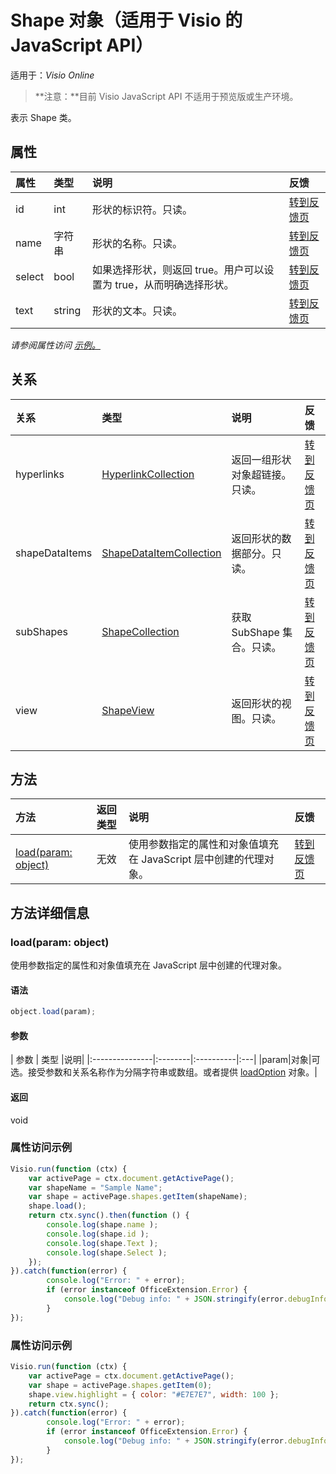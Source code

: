 # <a name="shape-object-javascript-api-for-visio"></a>Shape 对象（适用于 Visio 的 JavaScript API）

适用于：_Visio Online_
>**注意：**目前 Visio JavaScript API 不适用于预览版或生产环境。

表示 Shape 类。

## <a name="properties"></a>属性

| 属性     | 类型   |说明| 反馈|
|:---------------|:--------|:----------|:---|
|id|int|形状的标识符。只读。|[转到反馈页](https://github.com/OfficeDev/office-js-docs/issues/new?title=Visio-shape-id)|
|name|字符串|形状的名称。只读。|[转到反馈页](https://github.com/OfficeDev/office-js-docs/issues/new?title=Visio-shape-name)|
|select|bool|如果选择形状，则返回 true。用户可以设置为 true，从而明确选择形状。|[转到反馈页](https://github.com/OfficeDev/office-js-docs/issues/new?title=Visio-shape-select)|
|text|string|形状的文本。只读。|[转到反馈页](https://github.com/OfficeDev/office-js-docs/issues/new?title=Visio-shape-text)|

_请参阅属性访问 [示例。](#property-access-examples)_

## <a name="relationships"></a>关系
| 关系 | 类型   |说明| 反馈|
|:---------------|:--------|:----------|:---|
|hyperlinks|[HyperlinkCollection](hyperlinkcollection.md)|返回一组形状对象超链接。只读。|[转到反馈页](https://github.com/OfficeDev/office-js-docs/issues/new?title=Visio-shape-hyperlinks)|
|shapeDataItems|[ShapeDataItemCollection](shapedataitemcollection.md)|返回形状的数据部分。只读。|[转到反馈页](https://github.com/OfficeDev/office-js-docs/issues/new?title=Visio-shape-shapeDataItems)|
|subShapes|[ShapeCollection](shapecollection.md)|获取 SubShape 集合。只读。|[转到反馈页](https://github.com/OfficeDev/office-js-docs/issues/new?title=Visio-shape-subShapes)|
|view|[ShapeView](shapeview.md)|返回形状的视图。只读。|[转到反馈页](https://github.com/OfficeDev/office-js-docs/issues/new?title=Visio-shape-view)|

## <a name="methods"></a>方法

| 方法           | 返回类型    |说明| 反馈|
|:---------------|:--------|:----------|:---|
|[load(param: object)](#loadparam-object)|无效|使用参数指定的属性和对象值填充在 JavaScript 层中创建的代理对象。|[转到反馈页](https://github.com/OfficeDev/office-js-docs/issues/new?title=Visio-shape-load)|

## <a name="method-details"></a>方法详细信息

### <a name="loadparam-object"></a>load(param: object)
使用参数指定的属性和对象值填充在 JavaScript 层中创建的代理对象。

#### <a name="syntax"></a>语法
```js
object.load(param);
```

#### <a name="parameters"></a>参数
| 参数    | 类型   |说明|
|:---------------|:--------|:----------|:---|
|param|对象|可选。接受参数和关系名称作为分隔字符串或数组。或者提供 [loadOption](loadoption.md) 对象。|

#### <a name="returns"></a>返回
void
### <a name="property-access-examples"></a>属性访问示例
```js
Visio.run(function (ctx) { 
    var activePage = ctx.document.getActivePage();
    var shapeName = "Sample Name";
    var shape = activePage.shapes.getItem(shapeName);
    shape.load();
    return ctx.sync().then(function () {
        console.log(shape.name );
        console.log(shape.id );
        console.log(shape.Text );
        console.log(shape.Select );
    });
}).catch(function(error) {
        console.log("Error: " + error);
        if (error instanceof OfficeExtension.Error) {
            console.log("Debug info: " + JSON.stringify(error.debugInfo));
        }
});
```

### <a name="property-access-examples"></a>属性访问示例
```js
Visio.run(function (ctx) { 
    var activePage = ctx.document.getActivePage();
    var shape = activePage.shapes.getItem(0);
    shape.view.highlight = { color: "#E7E7E7", width: 100 };
    return ctx.sync();
}).catch(function(error) {
        console.log("Error: " + error);
        if (error instanceof OfficeExtension.Error) {
            console.log("Debug info: " + JSON.stringify(error.debugInfo));
        }
});
```